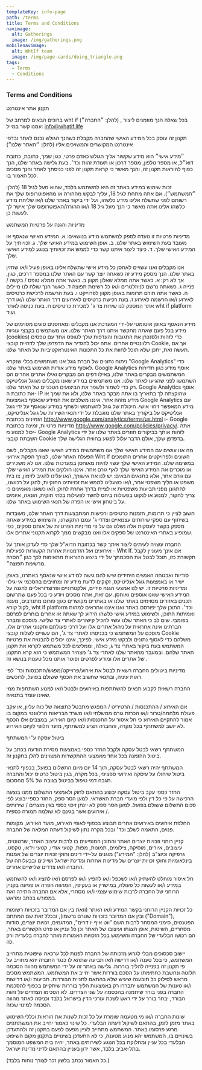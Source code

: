 ```yaml
---
templateKey: info-page
path: /terms
title: Terms and Conditions
navimage:
  alt: Gatherings
  image: /img/gatherings.png
mobilenavimage:
  alt: WhtIf team
  image: /img/page-cards/doing_triangle.png
tags:
  - Terms
  - Conditions
---
```


### **Terms and Conditions**

תקנון אתר אינטרנט

ברוכים הבאים למרחב של wht if (להלן: ״החברה״) , בכל שאלה הנך מוזמנים ליצור עמנו קשר במייל: info@whatif.life

תקנון זה עוסק בכל המידע האישי שהחברה מקבלת כשהנך הגולש נכנס לאתר ובדפי אינטרנט המקושרים והמשויכים אליו (להלן: ״האתר שלנו״)

״מידע אישי״ הוא מידע שקשור אליך הגולש כאדם פרטי, כגון שמך, כתובת, כתובת דוא״ל, או מספר טלפון, מספר דרכון או תעודת זהות וכד׳. בעת גלישה באתר שלנו, הנך כפוף להוראות תקנון זה, והנך מאשר כי קראת תקנון זה לפני כניסתך לאתר והנך מסכים לכל האמור בו.

זכות שימוש במידע באתר זה היא למשתמש בלבד, שהוא מעל לגיל 18 (להלן: ״המשתמש״). אם אתה מתחת לגיל 18, עליך לבקש מההורה או מהאפוטרופוס שלך את רשותם לפני שתשלח אלינו מידע כלשהו, ועל ידי ביקור באתר שלנו ו/או שליחת מידע כלשהו אלינו אתה מאשר כי הנך מעל גיל 18 ו/או ההורה/האפוטרופוס שלך אישר לך לעשות כן.

מדיניות והגנה על פרטיות המשתמש

מדיניות פרטיות זו נועדה לספק למשתמש מידע בנושאים: א. המידע האישי שנאסף או מעובד בעת השימוש באתר שלנו. ב. אופן השימוש במידע האישי שלך. ג. זכויותיך על המידע האישי שלך. ד. כיצד ליצור איתנו קשר כדי לממש את זכויותיך בנוגע למידע האישי שלך.

אנו מקבלים ואנו עשויים לאחסן כל מידע אישי שתשלח אלינו באופן פעיל ו/או שתזין באתר שלנו. הנך מספק מידע זה כשאתה יוצר קשר עם האתר שלנו במספר דרכים, כגון, אך לא רק:
א. כאשר אתה ממלא שאלון מקוון ב. כאשר אתה ממלא טופס / בקשה / פנייה ג. כשאתה נרשם לניוזלטרים ו/או כל רשימת תפוצה ד. כאשר הנך שולח לנו מיילים ה. כאשר אתה תורם תרומות באופן מקוון לפרוייקט ו. בעת הרשמה לרכישת כרטיסים לאירוע ו/או הרשמה לאירוע ז. בעת רכישת כרטיסים לאירועים דרך האתר שלנו ו/או דרך אתר המספק לנו שירות צד ג׳ למכירת כרטיסים ח. בעת כניסה לאתר wht if platform ועוד.

מידע הנאסף באופן אוטומטי על-ידי המערכת
אנו מקבלים ומאחסנים סוגים מסוימים של מידע בכל פעם שאתה מתקשר איתנו דרך האתר שלנו. אנו משתמשים בקבצי עוגיות (cookies) כדי לזהות ולסנכרן את התגובות והעדפות שלך לטופס אחד עם טפסים רלוונטיים אחרים. אתה יכול להגדיר את הדפדפן שלך לדחיית קובצי Cookie, אך אם תעשה זאת, יתכן שלא תוכל לחוות את כל התכונות האינטראקטיביות של האתר שלנו.

ניתוח נתונים של חברת גוגל
אנו משתמשים בכלי שנקרא "Google Analytics" כדי לאסוף מידע אודות השימוש באתר שלנו. Google Analytics אוסף מידע כגון תדירות המשתמשים מבקרים באתר שלנו, באילו דפים הם מבקרים ואילו אתרים אחרים הם השתמשו לפני שהגיעו לאתר שלנו. אנו משתמשים במידע שאנו מקבלים מגוגל אנליטיקס רק כדי לשמור ולשפר את הביצועים הטכניים של האתר שלנו. Google Analytics אוסף את כתובת ה- IP שהוקצתה לך בתאריך בו אתה מבקר באתר שלנו, ולא את שמך או מידע מזהה אחר. איננו משלבים את המידע שנאסף באמצעות Google Analytics עם מידע המאפשר זיהוי אישי. היכולת של גוגל להשתמש ולשתף במידע שנאסף על ידי גוגל אנליטיקס על ביקוריך באתר שלנו מוגבלת על ידי תנאי השירות של גוגל אנליטיקס, הזמינים בכתובת http://www.google.com/analytics/terms/us.html ו- Google מדיניות פרטיות, זמינה בכתובת http://www.google.com/policies/privacy/. אתה יכול למנוע מ- Google Analytics לזהות אותך בביקורים חוזרים באתר שלנו על ידי השבתת קובצי Cookie בדפדפן שלך, אולם הדבר עלול לפגוע בחווית הגלישה שלך.

מה אנו עושים עם המידע האישי שלך
אנו משתמשים במידע האישי שאנו מקבלים, לשם הפעלת האתר שלנו, לצורך הפקת אירועי Wht If השונים ולפרויקטים אחרים התומכים במשימה שלנו. המידע האישי שלך עשוי להיות מאוחסן במערכות שלנו. אנו לא משכירים או מוכרים את המידע האישי שלך לאף גורם אחר. איננו חולקים את המידע האישי שלך עם גורם אחר, אלא בתנאים הבאים: יש לנו את אישורך, ו/או עלינו להגיב לזימון, צו בית משפט או הליך משפטי אחר, ו/או כשעלינו לממש את זכויותינו החוקיות, להגן על רכושנו, להתגונן מפני תביעות משפטיות או לציית בדרך אחרת לחוק; ו/או כשאנו מאמינים כי צריך לחקור, למנוע או לנקוט בפעולות ביחס לחשד לפעילות בלתי חוקית, הונאה, איומים על ביטחון אישי או הפרה של תנאי השימוש באתר שלנו.

חשוב לציין כי תרומות, הזמנות כרטיסים ורכישות המתבצעות דרך האתר שלנו, מעובדות בשיתוף עם ספקי שירותים עצמאיים וצדדי ג׳ עמם התקשרנו, והשימוש במידע שאתה מספק בקשר לעסקות אלה נשלט גם על פי מדיניות הפרטיות של אותם ספקים, כפי שמופיע באתרי האינטרנט של ספקים אלו ואנו מבקשים ממך לקרוא תקנוני אתרים אלו.

החברה עשויה לעיתים ליצור איתך קשר בכתובת הדוא"ל שלך כדי לעדכן אותך על אירועים ועל הזדמנויות אחרות הקשורות לפעילות - Wht If. אם אינך מעוניין לקבל תקשורת כזו, תוכל לבטל את הסכמתך על ידי ביצוע ההוראות מתאימות לכך כגון ״הסרה מרשימת תפוצה״.

סודיות ואבטחה
האנשים היחידים שיש להם גישה למידע אישי שנאסף באתרנו, באופן ישיר או באמצעות גוגל אנליטיקס, זקוקים לדעת מידע זה ומחויבים בהסכמי אי-גילוי ומדיניות פרטיות זו. יש לנו אמצעי הגנה פיזיים, אלקטרוניים ופרוצדוראליים להגנה על המידע האישי שאנו אוספים ואוחסן.
עם זאת, אתה מסכים ויודע כי בכל פעם שתרשום תכנים באזורים מסוימים באתר שלנו או באתרים מקושרים כגון: פורום מתנדבים, מענה לקול קורא, wht if platform וכד׳. התוכן שלך יפורסם באתר ואנו איננו אחראים למהות ואמיתות התוכן, ולשימוש במידע אישי כלשהו הידוע לך שאתה או אחרים בוחרים לפרסם בפומבי.
שים לב כי האתר שלנו עשוי להכיל קישורים לאתרי צד שלישי. מוסכם ומבהר חברתינו אינה אחראית על ניהול אתרים אלו ועל דרכי פעולתם ותקנוני אתרים אלו, מוסכם על המשתמש כי בכניסתו לאתרי צד ג׳, הם עשויים לשלוח קובצי Cookie משלהם כדי לאסוף נתונים ולבקש מידע אישי. לפיכך, איננו יכולים להבטיח את פרטיות המשתמש בעת ביקור באתרי צד ג, כאלה, וממליצים לכל משתמש לקרוא את תקנון האתר שלהם. ובמעבר מהאתר שלנו לאתרי צד ג׳ מצהיר המשתמש כי הוא קרא התקנון של אתרים אלו ומודע לפרטים ופוטר אותנו מכל טענות בנושא זה .

מדיניות ביטולים
החברה רשאית לבטל את אירוע/פרוייקט/מפגש/התכנסות וכד׳ לפי ראות עיניה, ובתנאי שתשיב את הכסף ששולם בפועל, לרוכשים.

החברה רשאית לקבוע תנאים להשתתפות באירועים ולבטל ו/או למנוע השתתפות ממי שאינו עומד בתנאיה.

אם האירוע / ההתכנסות / הרטיריט / המפגש מתבטל כתוצאה של כוח עליון, או עקב פעולת מלחמה/טרור ו/או הכרזת גורם ממשלתי ו/או משרד הבריאות הרלוונטי במקום בו אמור להתקיים האירוע כי חל איסור על התכנסות ו/או קיום האירוע, במצבים אלו הכסף לא יושב למשתתף בכל מקרה, והחברה תציע למשתתף, מועד חלופי לקיום האירוע.

ביטול עסקה ע"י המשתתף

המשתתף רשאי לבטל עסקה ולקבל החזר כספי באמצעות מסירת הודעה בכתב על ביטול ההזמנה בכל אחד מאמצעי ההתקשרות המצוינים להלן בתקנון זה.

המשתתף יהיה רשאי לבטל עסקה, תוך 14 יום מיום התשלום בפועל, בכפוף לתנאי ביטול שיחולו על עיסקה ואירועי ספציפי, בכל מקרה, בגין ביטול כרטיס יכול והחברה תגבה דמי טיפול בביטול בגובה של 5% מהסכום.

החזר כספי עקב ביטול עסקה יבוצע בהתאם לחוק ולאמצעי התשלום ממנו בוצעה הרכישה על פי כל דין ולפי מועדי חברת האשראי. למען הסר ספק, החזר כספי יבוצע לפי סכום התשלום ששולם בפועל. למען הסר ספק לא יינתן זיכוי כספי בגין מוצרים / שירותים / אירועים אשר בגינם לא שולמה תמורה כספית.

החלפת אירועים באירועים אחרים תבוצע בכפוף לאופי האירוע, מועד האירוע, מקומות פנוים, התאמה לשלב וכד׳ ובכל מקרה נתון לשיקול דעתה המלאה של החברה.

קניין רוחני וזכויות יוצרים
האתר והתוכן המופיעים בו לרבות עיצוב האתר, שרטוטים, עיצובים, איורים, מוסיקה, צילומים, תמונות, מפות, קטעי אודיו, קטעי וידאו, טקסט, גרפיקה וכיוצ"ב (להלן: "המידע") מוגנים על-ידי דינים וחוקי זכויות יוצרים של אמנות בינלאומיות וחוקי זכויות יוצרים של מדינות אחרות ומדינת ישראל ושייכים ובבעלותה של החברה ו/או צדדים שלישיים אחרים.

חל איסור מוחלט להעתיק ו/או לשכפל ו/או להפיץ ו/או לפרסם ו/או להציג ו/או להשתמש במידע ו/או לעשות כל פעולה, במישרין או בעקיפין, המהווה הפרה או פגיעה בקניין הרוחני של החברה לרבות שימוש עצמי ו/או מסחרי, אלא אם החברה התירה זאת במפורש בכתב ומראש.

כל זכויות הקניין הרוחני בקשר המידע ו/או האתר (וזאת בין אם המדובר בזכויות רשומות ובין אם המדובר בזכויות שטרם נרשמו), ובכלל זאת שם המתחם ("Domain"), הפטנטים, סימני המסחר לרבות השם ”ווט איף יו דרים", המדגמים, זכויות יוצרים, סודות מסחריים, השיטות, אופן הצגתו ועיצובו של האתר וכן כל עניין או פרט הקשורים באתר, הם רכושו הבלעדי של החברה והשימוש בכל הזכויות האמורות מותר לחברה בלעדית ורק לה.

יישוב סכסוכים
מבלי לגרוע מזכותה של החברה לפנות לכל ערכאה שיפוטית מתחייב המשתמש, כי בכל טענה ו/או דרישה ו/או תביעה שתהא לו כנגד החברה יהא מחוייב על פי תקנון זה בפנייה להליך בוררות.
גלישה באתר זה על ידי המשתמש מהווה הסכמה חלוטה ונחשבת כחתימתו על הסכם בוררות אשר יחייב את המשתמש.
המשתמש מסכים מראש לסילוק כל תובענה שיגיש שלא בהתאם לתניית הבוררות.
תביעות ו/או דרישות ו/או טענות של המשתמש יתבררו רק באמצעות הליך בוררות שיתקיים בכפוף להסכמת החברה בפני בורר שיתמנה בהכסמה על שני הצדדים. לא הסכימו הצדדים על זהות הבורר, יבחר בורר על ידי ראש לשכת עורכי הדין בישראל בלבד וכניסה לאתר מהווה הסכמה למינוי שכזה.

שונות
החברה ו/או מי מטעמה שומרת על כל זכות לשנות את הוראות וכללי השימוש באתר מזמן לזמן, בהתאם לשיקול דעתה הבלעדי. כל שינוי כאמור יחייב את המשתתפים מרגע פרסומו באתר.
המשתמש מתחייב לעיין מפעם לפעם בתקנון זה ולהתעדכן בשינויים בו, המשתמש יהא מנוע מטענה, כי לא התעדכן בשינויים בתקנון
מקום השיפוט הבלעדי בכל עניין ומחלוקת בכל הנוגע לשירותים באתר, יהיה בית המשפט המוסמך בתל-אביב בלבד, אשר ידון בעניין בהתאם לדיני מדינת ישראל.

(כל האמור נכתב בלשון זכר לצורך נוחות בלבד.)
